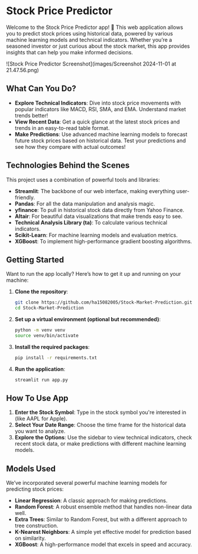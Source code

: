 # Stock Price Predictor

Welcome to the Stock Price Predictor app! 🎉 This web application allows you to predict stock prices using historical data, powered by various machine learning models and technical indicators. Whether you’re a seasoned investor or just curious about the stock market, this app provides insights that can help you make informed decisions.

![Stock Price Predictor Screenshot](images/Screenshot 2024-11-01 at 21.47.56.png)

## What Can You Do?

- **Explore Technical Indicators**: Dive into stock price movements with popular indicators like MACD, RSI, SMA, and EMA. Understand market trends better!
- **View Recent Data**: Get a quick glance at the latest stock prices and trends in an easy-to-read table format.
- **Make Predictions**: Use advanced machine learning models to forecast future stock prices based on historical data. Test your predictions and see how they compare with actual outcomes!

## Technologies Behind the Scenes

This project uses a combination of powerful tools and libraries:

- **Streamlit**: The backbone of our web interface, making everything user-friendly.
- **Pandas**: For all the data manipulation and analysis magic.
- **yfinance**: To pull in historical stock data directly from Yahoo Finance.
- **Altair**: For beautiful data visualizations that make trends easy to see.
- **Technical Analysis Library (ta)**: To calculate various technical indicators.
- **Scikit-Learn**: For machine learning models and evaluation metrics.
- **XGBoost**: To implement high-performance gradient boosting algorithms.

## Getting Started

Want to run the app locally? Here’s how to get it up and running on your machine:

1. **Clone the repository**:
   ```bash
   git clone https://github.com/ha15082005/Stock-Market-Prediction.git
   cd Stock-Market-Prediction
2. **Set up a virtual environment (optional but recommended)**:
   ```bash
   python -m venv venv
   source venv/bin/activate
3. **Install the required packages**:
   ```bash
   pip install -r requirements.txt
4. **Run the application**:
   ```bash
   streamlit run app.py

## How To Use App
1. **Enter the Stock Symbol**: Type in the stock symbol you're interested in (like AAPL for Apple).
2. **Select Your Date Range**: Choose the time frame for the historical data you want to analyze.
3. **Explore the Options**: Use the sidebar to view technical indicators, check recent stock data, or make predictions with different machine learning models.

## Models Used
We’ve incorporated several powerful machine learning models for predicting stock prices:
- **Linear Regression**: A classic approach for making predictions.
- **Random Forest**: A robust ensemble method that handles non-linear data well.
- **Extra Trees**: Similar to Random Forest, but with a different approach to tree construction.
- **K-Nearest Neighbors**: A simple yet effective model for prediction based on similarity.
- **XGBoost**: A high-performance model that excels in speed and accuracy.
